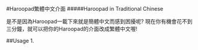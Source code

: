#Haroopad繁體中文介面
#####Haroopad in Traditional Chinese

是不是因為Haroopad一載下來就是簡體中文而感到困擾呢?
現在你有機會花不到三分鐘，就可以把你的Haroopad的介面改成繁體中文喔!

##Usage
1. 
